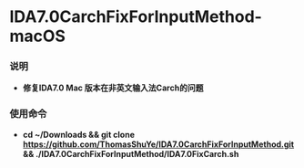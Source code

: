 # IDA7.0CarchFixForInputMethod-macOS

### 说明

* **修复IDA7.0 Mac 版本在非英文输入法Carch的问题**

### 使用命令

* **cd ~/Downloads && git clone https://github.com/ThomasShuYe/IDA7.0CarchFixForInputMethod.git && ./IDA7.0CarchFixForInputMethod/IDA7.0FixCarch.sh**


